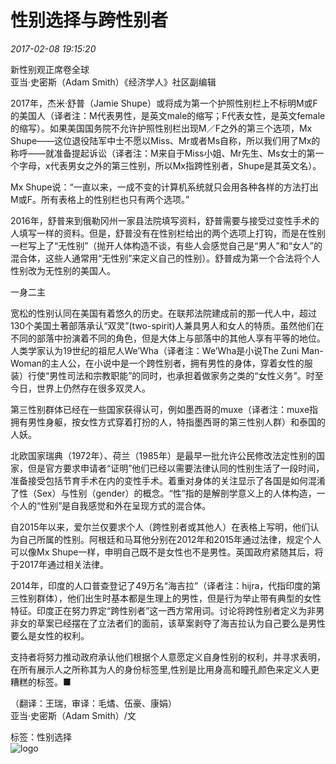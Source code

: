 # 性别选择与跨性别者

_2017-02-08 19:15:20_  

新性别观正席卷全球  
亚当·史密斯（Adam Smith）《经济学人》社区副编辑  

2017年，杰米·舒普（Jamie Shupe）或将成为第一个护照性别栏上不标明M或F的美国人（译者注：M代表男性，是英文male的缩写；F代表女性，是英文female的缩写）。如果美国国务院不允许护照性别栏出现M／F之外的第三个选项，Mx Shupe——这位退役陆军中士不愿以Miss、Mr或者Ms自称，所以我们用了Mx的称呼——就准备提起诉讼（译者注：M来自于Miss小姐、Mr先生、Ms女士的第一个字母，x代表男女之外的第三性别，所以Mx指跨性别者，Shupe是其英文名）。

Mx Shupe说：“一直以来，一成不变的计算机系统就只会用各种各样的方法打出M或F。所有表格上的性别栏也只有两个选项。”

2016年，舒普来到俄勒冈州一家县法院填写资料，舒普需要与接受过变性手术的人填写一样的资料。但是，舒普没有在性别栏给出的两个选项上打钩，而是在性别一栏写上了“无性别”（抛开人体构造不谈，有些人会感觉自己是“男人”和“女人”的混合体，这些人通常用“无性别”来定义自己的性别）。舒普成为第一个合法将个人性别改为无性别的美国人。

一身二主

宽松的性别认同在美国有着悠久的历史。在联邦法院建成前的那一代人中，超过130个美国土著部落承认“双灵”(two-spirit)人兼具男人和女人的特质。虽然他们在不同的部落中扮演着不同的角色，但是大体上与部落中的其他人享有平等的地位。人类学家认为19世纪的祖尼人We’Wha（译者注：We’Wha是小说The Zuni Man-Woman的主人公，在小说中是一个跨性别者，拥有男性的身体，穿着女性的服装）行使“男性司法和宗教职能”的同时，也承担着做家务之类的“女性义务”。时至今日，世界上仍然存在很多双灵人。

第三性别群体已经在一些国家获得认可，例如墨西哥的muxe（译者注：muxe指拥有男性身躯，按女性方式穿着打扮的人，特指墨西哥的第三性别人群）和泰国的人妖。

北欧国家瑞典（1972年）、荷兰（1985年）是最早一批允许公民修改法定性别的国家，但是官方要求申请者“证明”他们已经以需要法律认同的性别生活了一段时间，准备接受包括节育手术在内的变性手术。着重对身体的关注显示了各国是如何混淆了性（Sex）与性别（gender）的概念。“性”指的是解剖学意义上的人体构造，一个人的“性别”是自我感觉和外在呈现方式的混合体。

自2015年以来，爱尔兰仅要求个人（跨性别者或其他人）在表格上写明，他们认为自己所属的性别。阿根廷和马耳他分别在2012年和2015年通过法律，规定个人可以像Mx Shupe一样，申明自己既不是女性也不是男性。英国政府紧随其后，将于2017年通过相关法律。

2014年，印度的人口普查登记了49万名“海吉拉”（译者注：hijra，代指印度的第三性别群体），他们出生时基本都是生理上的男性，但是行为举止带有典型的女性特征。印度正在努力界定“跨性别者”这一西方常用词。讨论将跨性别者定义为非男非女的草案已经摆在了立法者们的面前，该草案剥夺了海吉拉认为自己要么是男性要么是女性的权利。

支持者将努力推动政府承认他们根据个人意愿定义自身性别的权利，并寻求表明，在所有展示人之所称其为人的身份标签里,性别是比用身高和瞳孔颜色来定义人更糟糕的标签。■  

（翻译：王瑞，审译：毛燏、伍豪、康娟）  
亚当·史密斯（Adam Smith）/文  

标签：性别选择  
![logo](https://tx1.cdn.caijing.com.cn/logo_300_300_20200817.jpg)  